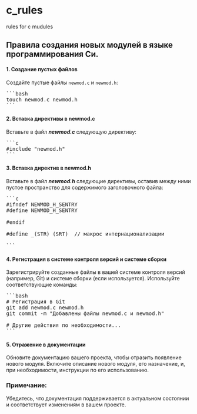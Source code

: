 # c_rules
rules for c mudules

## Правила создания новых модулей в языке программирования Си.

#### 1. Создание пустых файлов

Создайте пустые файлы `newmod.c` и `newmod.h`:
<pre>
```bash
touch newmod.c newmod.h
```
</pre>

####  2. Вставка директивы в newmod.c
Вставьте в файл ***newmod.c*** следующую директиву:

<pre>
```c
#include "newmod.h"
```
</pre>
####  3. Вставка директив в newmod.h
Вставьте в файл ***newmod.h*** следующие директивы, оставив между ними пустое пространство для содержимого заголовочного файла:
<pre>
```c
#ifndef NEWMOD_H_SENTRY
#define NEWMOD_H_SENTRY

#endif

#define _(STR) (SRT)  // макрос интернационализации

```
</pre>
#### 4. Регистрация в системе контроля версий и системе сборки
Зарегистрируйте созданные файлы в вашей системе контроля версий (например, Git) и системе сборки (если используется). Используйте соответствующие команды:

<pre>
```bash
# Регистрация в Git
git add newmod.c newmod.h
git commit -m "Добавлены файлы newmod.c и newmod.h"

# Другие действия по необходимости...
```
</pre>
#### 5. Отражение в документации
Обновите документацию вашего проекта, чтобы отразить появление нового модуля. Включите описание нового модуля, его назначение, и, при необходимости, инструкции по его использованию.

### Примечание:
Убедитесь, что документация поддерживается в актуальном состоянии и соответствует изменениям в вашем проекте.


